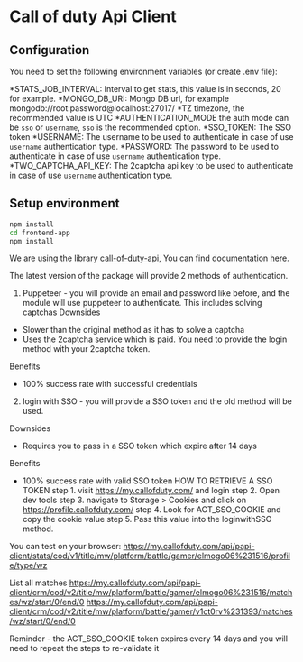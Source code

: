 # Call of duty Api Client

## Configuration

You need to set the following environment variables (or create .env file):

*STATS_JOB_INTERVAL: Interval to get stats, this value is in seconds, 20 for example.
*MONGO_DB_URI: Mongo DB url, for example mongodb://root:password@localhost:27017/
*TZ timezone, the recommended value is UTC
*AUTHENTICATION_MODE the auth mode can be `sso` or `username`, `sso` is the recommended option.
*SSO_TOKEN: The SSO token
*USERNAME: The username to be used to authenticate in case of use `username` authentication type.
*PASSWORD:  The password to be used to authenticate in case of use `username` authentication type.
*TWO_CAPTCHA_API_KEY: The 2captcha api key to be used to authenticate in case of use `username` authentication type.

## Setup environment

``` bash
npm install
cd frontend-app
npm install
```

We are using the library [call-of-duty-api](https://github.com/Lierrmm/Node-CallOfDuty), You can find documentation [here](https://lierrmm.gitbook.io/call-of-duty-api/).

The latest version of the package will provide 2 methods of authentication.

1) Puppeteer - you will provide an email and password like before, and the module will use puppeteer to authenticate. This includes solving captchas
Downsides

- Slower than the original method as it has to solve a captcha
- Uses the 2captcha service which is paid. You need to provide the login method with your 2captcha token.

Benefits

- 100% success rate with successful credentials

2) login with SSO - you will provide a SSO token and the old method will be used.

Downsides
- Requires you to pass in a SSO token which expire after 14 days

Benefits
- 100% success rate with valid SSO token
HOW TO RETRIEVE A SSO TOKEN 
step 1. visit https://my.callofduty.com/ and login
step 2. Open dev tools
step 3. navigate to Storage > Cookies and click on https://profile.callofduty.com/
step 4. Look for ACT_SSO_COOKIE and copy the cookie value
step 5. Pass this value into the loginwithSSO method.

You can test on your browser: https://my.callofduty.com/api/papi-client/stats/cod/v1/title/mw/platform/battle/gamer/elmogo06%231516/profile/type/wz

List all matches
https://my.callofduty.com/api/papi-client/crm/cod/v2/title/mw/platform/battle/gamer/elmogo06%231516/matches/wz/start/0/end/0
https://my.callofduty.com/api/papi-client/crm/cod/v2/title/mw/platform/battle/gamer/v1ct0rv%231393/matches/wz/start/0/end/0

Reminder - the ACT_SSO_COOKIE token expires every 14 days and you will need to repeat the steps to re-validate it
